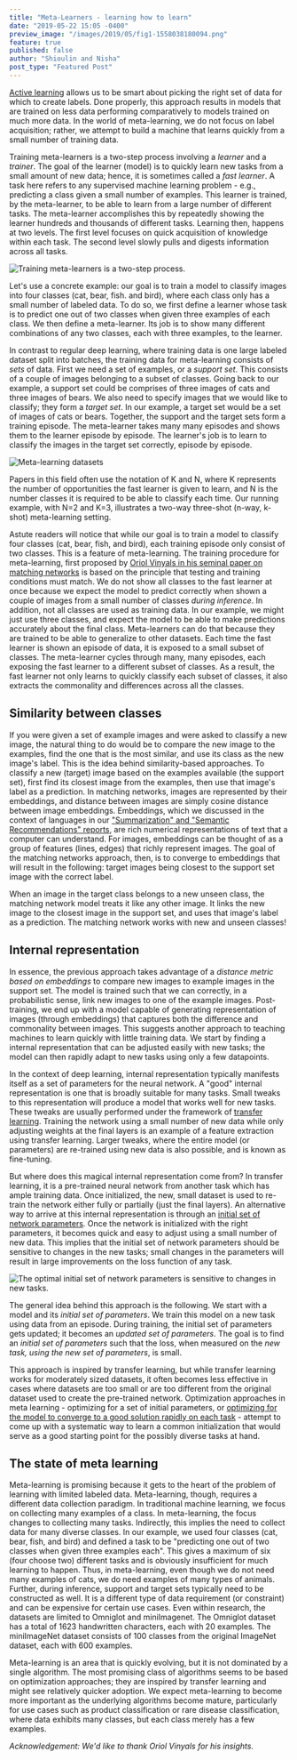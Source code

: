 ```yaml
---
title: "Meta-Learners - learning how to learn"
date: "2019-05-22 15:05 -0400"
preview_image: "/images/2019/05/fig1-1558038180094.png"
feature: true
published: false
author: "Shioulin and Nisha"
post_type: "Featured Post"
---
```


[Active learning](https://blog.fastforwardlabs.com/2019/04/02/a-guide-to-learning-with-limited-labeled-data.html)
allows us to be smart about picking the right set of data for which to create labels. Done properly, this approach results in models that are trained on less data
performing comparatively to models trained on much more data. In the world of meta-learning, we do not focus on label acquisition; rather, we attempt to build a
machine that learns quickly from a small number of training data.

Training meta-learners is a two-step process involving a _learner_ and a
_trainer_. The goal of the learner (model) is to quickly learn new tasks from a
small amount of new data; hence, it is sometimes called a _fast learner_. A task
here refers to any supervised machine learning problem - e.g., predicting a class
given a small number of examples. This learner is trained, by the
meta-learner, to be able to learn from a large number of different tasks. The
meta-learner accomplishes this by repeatedly showing the learner hundreds and
thousands of different tasks. Learning then, happens at two levels. The first
level focuses on quick acquisition of knowledge within each task. The second
level slowly pulls and digests information across all tasks.


![Training meta-learners is a two-step process.](/images/2019/05/fig2-1558038262452.png)

Let's use a concrete example: our goal is to train a model to classify images
into four classes (cat, bear, fish. and bird), where each class only has a small
number of labeled data. To do so, we first define a learner whose task is to
predict one out of two classes when given three examples of each class. We then
define a meta-learner. Its job is to show many different combinations of any
two classes, each with three examples, to the learner.

In contrast to regular deep learning, where training data is one large labeled
dataset split into batches, the training data for meta-learning consists of
_sets_ of data. First we need a set of examples, or a _support set_. This
consists of a couple of images belonging to a subset of classes. Going back to
our example, a support set could be comprises of three images of cats and three images of
bears. We also need to specify images that we would like to classify; they form
a _target set_. In our example, a target set would be a set of images of cats or
bears. Together, the support and the target sets form a training episode. The
meta-learner takes many many episodes and shows them to the learner
episode by episode. The learner's job is to learn to classify the images in the
target set correctly, episode by episode.

![Meta-learning datasets](/images/2019/05/fig1-1558038180094.png)

Papers in this field often use the notation of K and N, where K represents the
number of opportunities the fast learner is given to learn, and N is the number
classes it is required to be able to classify each time. Our running example,
with N=2 and K=3, illustrates a two-way three-shot (n-way, k-shot) meta-learning setting.

Astute readers will notice that while our goal is to train a model to classify four
classes (cat, bear, fish, and bird), each training episode only consist of two
classes. This is a feature of meta-learning. The training procedure for meta-learning, first proposed by [Oriol Vinyals in his seminal paper on matching
networks](https://arxiv.org/abs/1606.04080) is based on the principle that testing
and training conditions must match. We do not show all classes to the fast learner
at once because we expect the model to predict correctly when shown a couple of
images from a small number of classes _during inference_. In addition, not all
classes are used as training data. In our example, we might just use three classes,
and expect the model to be able to make predictions accurately about the final
class. Meta-learners can do that because they are trained to be able to
generalize to other datasets. Each time the fast learner is shown an episode of
data, it is exposed to a small subset of classes. The meta-learner cycles
through many, many episodes, each exposing the fast learner to a different subset
of classes. As a result, the fast learner not only learns to quickly classify
each subset of classes, it also extracts the commonality and differences across
all the classes.

##  Similarity between classes

If you were given a set of example images and were asked to classify a new
image, the natural thing to do would be to compare the new image to the examples, find
the one that is the most similar, and use its class as the new image's
label. This is the idea behind similarity-based approaches. To classify a new
(target) image based on the examples available (the support set), first find its
closest image from the examples, then use that image's label as a prediction. In
matching networks, images are represented by their embeddings, and distance
between images are simply cosine distance between image embeddings. Embeddings,
which we discussed in the context of languages in our ["Summarization" and "Semantic
Recommendations"
reports](https://www.cloudera.com/products/fast-forward-labs-research/fast-forward-labs-research-reports.html),
are rich numerical representations of text that a computer can understand. For
images, embeddings can be thought of as a group of features (lines, edges) that
richly represent images. The goal of the matching networks approach, then, is to
converge to embeddings that will result in the following: target images being
closest to the support set image with the correct label.

When an image in the target class belongs to a new unseen class, the matching
network model treats it like any other image. It links the new image to the
closest image in the support set, and uses that image's label as a
prediction. The matching network works with new and unseen classes!

## Internal representation

In essence, the previous approach takes advantage of a _distance metric based on
embeddings_ to compare new images to example images in the support set. The
model is trained such that we can correctly, in a probabilistic sense, link new
images to one of the example images. Post-training, we end up with a model
capable of generating representation of images (through embeddings) that
captures both the difference and commonality between images. This suggests
another approach to teaching machines to learn quickly with little training
data. We start by finding a internal representation that can be adjusted easily
with new tasks; the model can then rapidly adapt to new tasks using only a few
datapoints.

In the context of deep learning, internal representation typically manifests
itself as a set of parameters for the neural network.  A "good" internal
representation is one that is broadly suitable for many tasks. Small tweaks to
this representation will produce a model that works well for new tasks. These
tweaks are usually performed under the framework of [transfer
learning](https://blog.fastforwardlabs.com/2018/09/17/deep-learning-is-easy-an-introduction-to-transfer-learning.html). Training
the network using a small number of new data while only adjusting weights at the
final layers is an example of a feature extraction using transfer
learning. Larger tweaks, where the entire model (or parameters) are re-trained
using new data is also possible, and is known as fine-tuning.

But where does this magical internal representation come from? In transfer
learning, it is a pre-trained neural network from another task which has ample
training data. Once initialized, the new, small dataset is used to re-train the
network either fully or partially (just the final layers). An alternative way to
arrive at this internal representation is through an [initial set of network
parameters](https://arxiv.org/abs/1703.03400). Once the network is initialized
with the right parameters, it becomes quick and easy to adjust using a small
number of new data. This implies that the initial set of network parameters
should be sensitive to changes in the new tasks; small changes in the
parameters will result in large improvements on the loss function of any task.

![The optimal initial set of network parameters is sensitive to changes in new tasks.](/images/2019/05/sensitivity-1558127068935.png)

The general idea behind this approach is the following. We start with a model
and its _initial set of parameters_. We train this model on a new task using
data from an episode. During training, the initial set of parameters gets
updated; it becomes an _updated set of parameters_. The goal is to find an
_initial set of parameters_ such that the loss, when measured on the _new task,
using the new set of parameters_, is small.

This approach is inspired by transfer learning, but while transfer learning
works for moderately sized datasets, it often becomes less effective in cases
where datasets are too small or are too different from the original dataset used
to create the pre-trained network. Optimization approaches in meta learning -
optimizing for a set of initial parameters, or [optimizing for the model to
converge to a good solution rapidly on each
task](https://openreview.net/pdf?id=rJY0-Kcll) - attempt to come up with a
systematic way to learn a common initialization that would serve as a good
starting point for the possibly diverse tasks at hand.

## The state of meta learning

Meta-learning is promising because it gets to the heart of the problem of
learning with limited labeled data. Meta-learning, though, requires a different
data collection paradigm. In traditional machine learning, we focus on
collecting many examples of a class. In meta-learning, the focus changes to
collecting many tasks. Indirectly, this implies the need to collect data for
many diverse classes. In our example, we used four classes (cat, bear, fish, and
bird) and defined a task to be "predicting one out of two classes when given three
examples each". This gives a maximum of six (four choose two) different tasks and is
obviously insufficient for much learning to happen. Thus, in meta-learning, even
though we do not need many examples of cats, we do need examples of many types
of animals. Further, during inference, support and target sets typically need to
be constructed as well. It is a different type of data requirement (or
constraint) and can be expensive for certain use cases. Even within research,
the datasets are limited to Omniglot and miniImagenet. The Omniglot dataset has
a total of 1623 handwritten characters, each with 20 examples. The miniImageNet
dataset consists of 100 classes from the original ImageNet dataset, each with
600 examples.

Meta-learning is an area that is quickly evolving, but it is not dominated by a
single algorithm. The most promising class of algorithms seems to be based on
optimization approaches; they are inspired by transfer learning and might see
relatively quicker adoption. We expect meta-learning to become more important as
the underlying algorithms become mature, particularly for use cases such as
product classification or rare disease classification, where data exhibits many
classes, but each class merely has a few examples.

_Acknowledgement: We'd like to thank Oriol Vinyals for his insights._